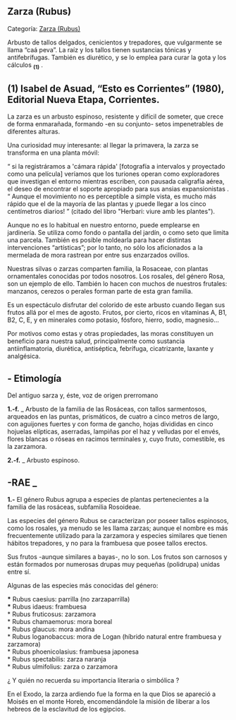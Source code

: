 ## Zarza (Rubus)

Categoría: [Zarza (Rubus)](http://descubrircorrientes.com.ar/2012/index.php/4475-geografia/6-fitogeografia/vegetacion-y-flora/zarza-rubus)

Arbusto de tallos delgados, cenicientos y trepadores, que vulgarmente se llama “caá peva”. La raíz y los tallos tienen sustancias tónicas y antifebrífugas. También es diurético, y se lo emplea para curar la gota y los cálculos <sub><strong><span><span>(1)</span></span></strong></sub> .

## **(1) Isabel de Asuad, “Esto es Corrientes” (1980), Editorial Nueva Etapa, Corrientes.**

La zarza es un arbusto espinoso, resistente y difícil de someter, que crece de forma enmarañada, formando -en su conjunto- setos impenetrables de diferentes alturas.

Una curiosidad muy interesante: al llegar la primavera, la zarza se transforma en una planta móvil:

“ si la registráramos a 'cámara rápida' \[fotografía a intervalos y proyectado como una película\] veríamos que los turiones operan como exploradores que investigan el entorno mientras escriben, con pausada caligrafía aérea, el deseo de encontrar el soporte apropiado para sus ansias expansionistas .  
“ Aunque el movimiento no es perceptible a simple vista, es mucho más rápido que el de la mayoría de las plantas y ¡puede llegar a los cinco centímetros diarios! ” (citado del libro "Herbari: viure amb les plantes").

Aunque no es lo habitual en nuestro entorno, puede emplearse en jardinería. Se utiliza como fondo o pantalla del jardín, o como seto que limita una parcela. También es posible moldearla para hacer distintas intervenciones “artísticas”; por lo tanto, no sólo los aficionados a la mermelada de mora rastrean por entre sus enzarzados ovillos.

Nuestras silvas o zarzas comparten familia, la Rosaceae, con plantas ornamentales conocidas por todos nosotros. Los rosales, del género Rosa, son un ejemplo de ello. También lo hacen con muchos de nuestros frutales: manzanos, cerezos o perales forman parte de esta gran familia.

Es un espectáculo disfrutar del colorido de este arbusto cuando llegan sus frutos allá por el mes de agosto. Frutos, por cierto, ricos en vitaminas A, B1, B2, C, E, y en minerales como potasio, fósforo, hierro, sodio, magnesio...

Por motivos como estas y otras propiedades, las moras constituyen un beneficio para nuestra salud, principalmente como sustancia antiinflamatoria, diurética, antiséptica, febrífuga, cicatrizante, laxante y analgésica.

## **\- Etimología**

Del antiguo sarza y, éste, voz de origen prerromano

**1.-f.** \_ Arbusto de la familia de las Rosáceas, con tallos sarmentosos, arqueados en las puntas, prismáticos, de cuatro a cinco metros de largo, con aguijones fuertes y con forma de gancho, hojas divididas en cinco hojuelas elípticas, aserradas, lampiñas por el haz y velludas por el envés, flores blancas o róseas en racimos terminales y, cuyo fruto, comestible, es la zarzamora.

**2.-f.** \_ Arbusto espinoso.

## **\-RAE \_**

**1.-** El género Rubus agrupa a especies de plantas pertenecientes a la familia de las rosáceas, subfamilia Rosoideae.

Las especies del género Rubus se caracterizan por poseer tallos espinosos, como los rosales, ya menudo se les llama zarzas; aunque el nombre es más frecuentemente utilizado para la zarzamora y especies similares que tienen hábitos trepadores, y no para la frambuesa que posee tallos erectos.

Sus frutos -aunque similares a bayas-, no lo son. Los frutos son carnosos y están formados por numerosas drupas muy pequeñas (polidrupa) unidas entre sí.

Algunas de las especies más conocidas del género:

**\*** Rubus caesius: parrilla (no zarzaparrilla)  
**\*** Rubus idaeus: frambuesa  
\* Rubus fruticosus: zarzamora  
\* Rubus chamaemorus: mora boreal  
\* Rubus glaucus: mora andina  
\* Rubus loganobaccus: mora de Logan (híbrido natural entre frambuesa y zarzamora)  
\* Rubus phoenicolasius: frambuesa japonesa  
\* Rubus spectabilis: zarza naranja  
\* Rubus ulmifolius: zarza o zarzamora

¿ Y quién no recuerda su importancia literaria o simbólica ?

En el Exodo, la zarza ardiendo fue la forma en la que Dios se apareció a Moisés en el monte Horeb, encomendándole la misión de liberar a los hebreos de la esclavitud de los egipcios.